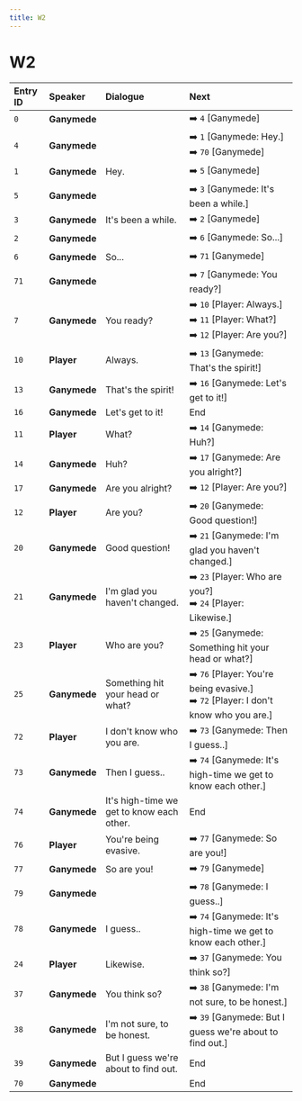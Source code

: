 ```yaml
---
title: W2
---
```


# W2


| Entry ID | Speaker | Dialogue | Next |
| :------- | :------ | :------- | :------------ |
| `0` | **Ganymede** |  | ➡️ `4` \[Ganymede\] |
| `4` | **Ganymede** |  | ➡️ `1` \[Ganymede: Hey\.\]<br>➡️ `70` \[Ganymede\] |
| `1` | **Ganymede** | Hey\. | ➡️ `5` \[Ganymede\] |
| `5` | **Ganymede** |  | ➡️ `3` \[Ganymede: It's been a while\.\] |
| `3` | **Ganymede** | It's been a while\. | ➡️ `2` \[Ganymede\] |
| `2` | **Ganymede** |  | ➡️ `6` \[Ganymede: So\.\.\.\] |
| `6` | **Ganymede** | So\.\.\. | ➡️ `71` \[Ganymede\] |
| `71` | **Ganymede** |  | ➡️ `7` \[Ganymede: You ready?\] |
| `7` | **Ganymede** | You ready? | ➡️ `10` \[Player: Always\.\]<br>➡️ `11` \[Player: What?\]<br>➡️ `12` \[Player: Are you?\] |
| `10` | **Player** | Always\. | ➡️ `13` \[Ganymede: That's the spirit\!\] |
| `13` | **Ganymede** | That's the spirit\! | ➡️ `16` \[Ganymede: Let's get to it\!\] |
| `16` | **Ganymede** | Let's get to it\! | End |
| `11` | **Player** | What? | ➡️ `14` \[Ganymede: Huh?\] |
| `14` | **Ganymede** | Huh? | ➡️ `17` \[Ganymede: Are you alright?\] |
| `17` | **Ganymede** | Are you alright? | ➡️ `12` \[Player: Are you?\] |
| `12` | **Player** | Are you? | ➡️ `20` \[Ganymede: Good question\!\] |
| `20` | **Ganymede** | Good question\! | ➡️ `21` \[Ganymede: I'm glad you haven't changed\.\] |
| `21` | **Ganymede** | I'm glad you haven't changed\. | ➡️ `23` \[Player: Who are you?\]<br>➡️ `24` \[Player: Likewise\.\] |
| `23` | **Player** | Who are you? | ➡️ `25` \[Ganymede: Something hit your head or what?\] |
| `25` | **Ganymede** | Something hit your head or what? | ➡️ `76` \[Player: You're being evasive\.\]<br>➡️ `72` \[Player: I don't know who you are\.\] |
| `72` | **Player** | I don't know who you are\. | ➡️ `73` \[Ganymede: Then I guess\.\.\] |
| `73` | **Ganymede** | Then I guess\.\. | ➡️ `74` \[Ganymede: It's high\-time we get to know each other\.\] |
| `74` | **Ganymede** | It's high\-time we get to know each other\. | End |
| `76` | **Player** | You're being evasive\. | ➡️ `77` \[Ganymede: So are you\!\] |
| `77` | **Ganymede** | So are you\! | ➡️ `79` \[Ganymede\] |
| `79` | **Ganymede** |  | ➡️ `78` \[Ganymede: I guess\.\.\] |
| `78` | **Ganymede** | I guess\.\. | ➡️ `74` \[Ganymede: It's high\-time we get to know each other\.\] |
| `24` | **Player** | Likewise\. | ➡️ `37` \[Ganymede: You think so?\] |
| `37` | **Ganymede** | You think so? | ➡️ `38` \[Ganymede: I'm not sure, to be honest\.\] |
| `38` | **Ganymede** | I'm not sure, to be honest\. | ➡️ `39` \[Ganymede: But I guess we're about to find out\.\] |
| `39` | **Ganymede** | But I guess we're about to find out\. | End |
| `70` | **Ganymede** |  | End |

